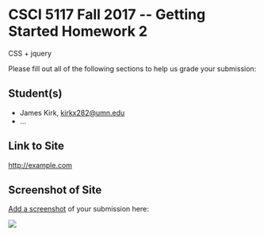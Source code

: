 # CSCI 5117 Fall 2017 -- Getting Started Homework 2

CSS + jquery

Please fill out all of the following sections to help us grade your submission:

## Student(s)

* James Kirk, kirkx282@umn.edu
* ...

## Link to Site

<http://example.com>

## Screenshot of Site

[Add a screenshot](https://stackoverflow.com/questions/10189356/how-to-add-screenshot-to-readmes-in-github-repository) of your submission here:

![](https://media.giphy.com/media/BSx6mzbW1ew7K/giphy.gif)

